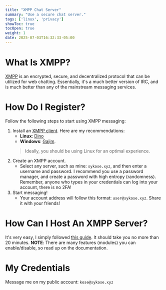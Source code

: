 ```yaml
---
title: "XMPP Chat Server"
summary: "Use a secure chat server."
tags: ['linux', 'privacy']
showToc: true
tocOpen: true
weight: 1
date: 2025-07-03T16:32:33-05:00
---
```


# What Is XMPP?
[XMPP](https://xmpp.org/) is an encrypted, secure, and decentralized protocol that can be utilized for web chatting. Essentially, it's a much better version of IRC, and is much better than any of the mainstream messaging services.

# How Do I Register?
Follow the following steps to start using XMPP messaging:
1. Install an [XMPP client](https://xmpp.org/software/?platform=linux). Here are my recommendations:
    * **Linux**: [Dino](https://dino.im/)
    * **Windows**: [Gajim](https://gajim.org/).
    > Ideally, you should be using Linux for an optimal experience.
1. Create an XMPP account.
    * Select any server, such as mine: ```sykose.xyz```, and then enter a username and password. I recommend you use a password manager, and create a password with high entropy (randomness). Remember, anyone who types in your credentials can log into your account, there is no 2FA!
1. Start messaging!
    * Your account address will follow this format: ```user@sykose.xyz```. Share it with your friends!

# How Can I Host An XMPP Server?
It's very easy, I simply followed [this guide](https://landchad.net/prosody/). It should take you no more than 20 minutes.
**NOTE**: There are many features (modules) you can enable/disable, so read up on the documentation.

# My Credentials
Message me on my public account: ```kose@sykose.xyz```
